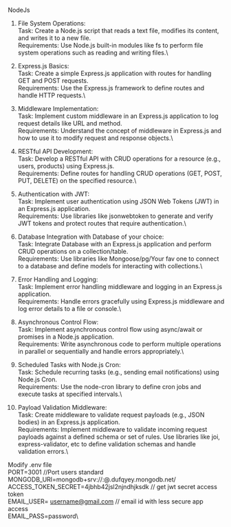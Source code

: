 NodeJs
1. File System Operations:\
Task: Create a Node.js script that reads a text file, modifies its content, and writes it to a new file.\
Requirements: Use Node.js built-in modules like fs to perform file system operations such as reading and writing files.\

2. Express.js Basics:\
Task: Create a simple Express.js application with routes for handling GET and POST requests.\
Requirements: Use the Express.js framework to define routes and handle HTTP requests.\

3. Middleware Implementation:\
Task: Implement custom middleware in an Express.js application to log request details like URL and method.\
Requirements: Understand the concept of middleware in Express.js and how to use it to modify request and response objects.\

4. RESTful API Development:\
Task: Develop a RESTful API with CRUD operations for a resource (e.g., users, products) using Express.js.\
Requirements: Define routes for handling CRUD operations (GET, POST, PUT, DELETE) on the specified resource.\

5. Authentication with JWT:\
Task: Implement user authentication using JSON Web Tokens (JWT) in an Express.js application.\
Requirements: Use libraries like jsonwebtoken to generate and verify JWT tokens and protect routes that require authentication.\

6. Database Integration with Database of your choice:\
Task: Integrate Database with an Express.js application and perform CRUD operations on a collection/table.\
Requirements: Use libraries like Mongoose/pg/Your fav one to connect to a database and define models for interacting with collections.\

7. Error Handling and Logging:\
Task: Implement error handling middleware and logging in an Express.js application.\
Requirements: Handle errors gracefully using Express.js middleware and log error details to a file or console.\

 8. Asynchronous Control Flow:\
Task: Implement asynchronous control flow using async/await or promises in a Node.js application.\
Requirements: Write asynchronous code to perform multiple operations in parallel or sequentially and handle errors appropriately.\

9. Scheduled Tasks with Node.js Cron:\
Task: Schedule recurring tasks (e.g., sending email notifications) using Node.js Cron.\
Requirements: Use the node-cron library to define cron jobs and execute tasks at specified intervals.\

10. Payload Validation Middleware:\
Task: Create middleware to validate request payloads (e.g., JSON bodies) in an Express.js application.\
Requirements: Implement middleware to validate incoming request payloads against a defined schema or set of rules. Use libraries like joi, express-validator, etc to define validation schemas and handle validation errors.\


Modify .env file\
PORT=3001 //Port users standard\
MONGODB_URI=mongodb+srv://<username>:<password>@<mongodbname>.dufqyey.mongodb.net/\
ACCESS_TOKEN_SECRET=4jbhb42jsl2njndhjksdk  // get jwt secret access token\
EMAIL_USER= username@gmail.com // email id with less secure app access\
EMAIL_PASS=password\
